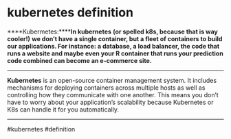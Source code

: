 # kubernetes definition
****Kubermetes:******In kubernetes** __(or spelled k8s, because that is way cooler!)__ **we don’t have a single container, but a fleet of containers to build our applications. For instance: a database, a load balancer, the code that runs a website and maybe even your R container that runs your prediction code combined can become an e-commerce site.**

***
**Kubernetes** is an open-source container management system. It includes mechanisms for deploying containers across multiple hosts as well as controlling how they communicate with one another. This means you don’t have to worry about your application’s scalability because Kubernetes or K8s can handle it for you automatically.
***

#kubernetes
#definition 
